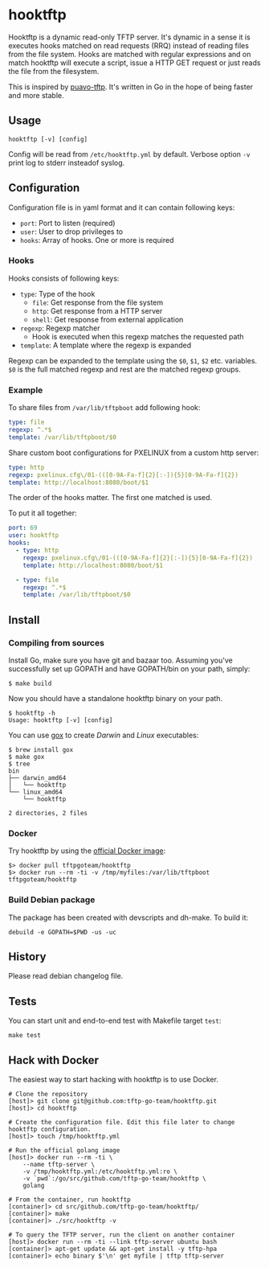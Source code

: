 # hooktftp

Hooktftp is a dynamic read-only TFTP server. It's dynamic in a sense it is executes hooks matched on read requests (RRQ) instead of reading files from the file system. Hooks are matched with regular expressions and on match hooktftp will execute a script, issue a HTTP GET request or just reads the file from the filesystem.

This is inspired by [puavo-tftp]. It's written in Go in the hope of being faster and more stable.

## Usage

    hooktftp [-v] [config]

Config will be read from `/etc/hooktftp.yml` by default. Verbose option `-v` print log to stderr insteadof syslog.

## Configuration

Configuration file is in yaml format and it can contain following keys:

  - `port`: Port to listen (required)
  - `user`: User to drop privileges to
  - `hooks`: Array of hooks. One or more is required

### Hooks

Hooks consists of following keys:

  - `type`: Type of the hook
    - `file`: Get response from the file system
    - `http`: Get response from a HTTP server
    - `shell`: Get response from external application
  - `regexp`: Regexp matcher
    - Hook is executed when this regexp matches the requested path
  - `template`: A template where the regexp is expanded

Regexp can be expanded to the template using the `$0`, `$1`, `$2` etc. variables. `$0` is the full matched regexp and rest are the matched regexp groups.

### Example

To share files from `/var/lib/tftpboot` add following hook:

```yaml
type: file
regexp: ^.*$
template: /var/lib/tftpboot/$0
```

Share custom boot configurations for PXELINUX from a custom http server:

```yaml
type: http
regexp: pxelinux.cfg\/01-(([0-9A-Fa-f]{2}[:-]){5}[0-9A-Fa-f]{2})
template: http://localhost:8080/boot/$1
```

The order of the hooks matter. The first one matched is used.

To put it all together:

```yaml
port: 69
user: hooktftp
hooks:
  - type: http
    regexp: pxelinux.cfg\/01-(([0-9A-Fa-f]{2}[:-]){5}[0-9A-Fa-f]{2})
    template: http://localhost:8080/boot/$1

  - type: file
    regexp: ^.*$
    template: /var/lib/tftpboot/$0
```

## Install

### Compiling from sources

Install Go, make sure you have git and bazaar too.
Assuming you've successfully set up GOPATH and have GOPATH/bin on your path, simply:

```
$ make build
```

Now you should have a standalone hooktftp binary on your path.

```
$ hooktftp -h
Usage: hooktftp [-v] [config]
```

You can use [gox](https://github.com/mitchellh/gox) to create *Darwin* and *Linux* executables:

```
$ brew install gox
$ make gox
$ tree
bin
├── darwin_amd64
│   └── hooktftp
└── linux_amd64
    └── hooktftp

2 directories, 2 files
```

### Docker

Try hooktftp by using the [official Docker image](https://hub.docker.com/r/tftpgoteam/hooktftp/):

    $> docker pull tftpgoteam/hooktftp
    $> docker run --rm -ti -v /tmp/myfiles:/var/lib/tftpboot tftpgoteam/hooktftp

### Build Debian package

The package has been created with devscripts and dh-make. To build it:

    debuild -e GOPATH=$PWD -us -uc

## History

Please read debian changelog file.

## Tests

You can start unit and end-to-end test with Makefile target `test`:

    make test

## Hack with Docker

The easiest way to start hacking with hooktftp is to use Docker.

```
# Clone the repository
[host]> git clone git@github.com:tftp-go-team/hooktftp.git
[host]> cd hooktftp

# Create the configuration file. Edit this file later to change hooktftp configuration.
[host]> touch /tmp/hooktftp.yml

# Run the official golang image
[host]> docker run --rm -ti \
    --name tftp-server \
    -v /tmp/hooktftp.yml:/etc/hooktftp.yml:ro \
    -v `pwd`:/go/src/github.com/tftp-go-team/hooktftp \
    golang

# From the container, run hooktftp
[container]> cd src/github.com/tftp-go-team/hooktftp/
[container]> make
[container]> ./src/hooktftp -v

# To query the TFTP server, run the client on another container
[host]> docker run --rm -ti --link tftp-server ubuntu bash
[container]> apt-get update && apt-get install -y tftp-hpa
[container]> echo binary $'\n' get myfile | tftp tftp-server
```

[epeli/hooktftp]: https://github.com/epeli/hooktftp
[puavo-tftp]: https://github.com/opinsys/puavo-tftp
[Install Go]: http://golang.org/doc/install
